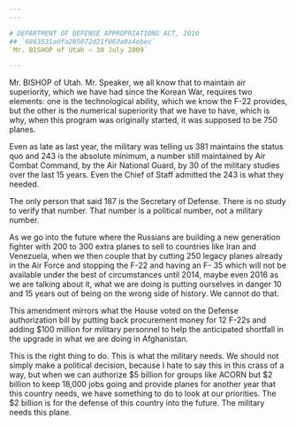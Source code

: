 ```yaml
---
---

# DEPARTMENT OF DEFENSE APPROPRIATIONS ACT, 2010
## `6863531a0fa205072d21f063a0a4ebec`
`Mr. BISHOP of Utah — 30 July 2009`

---
```



Mr. BISHOP of Utah. Mr. Speaker, we all know that to maintain air 
superiority, which we have had since the Korean War, requires two 
elements: one is the technological ability, which we know the F-22 
provides, but the other is the numerical superiority that we have to 
have, which is why, when this program was originally started, it was 
supposed to be 750 planes.

Even as late as last year, the military was telling us 381 maintains 
the status quo and 243 is the absolute minimum, a number still 
maintained by Air Combat Command, by the Air National Guard, by 30 of 
the military studies over the last 15 years. Even the Chief of Staff 
admitted the 243 is what they needed.

The only person that said 187 is the Secretary of Defense. There is 
no study to verify that number. That number is a political number, not 
a military number.

As we go into the future where the Russians are building a new 
generation fighter with 200 to 300 extra planes to sell to countries 
like Iran and Venezuela, when we then couple that by cutting 250 legacy 
planes already in the Air Force and stopping the F-22 and having an F-
35 which will not be available under the best of circumstances until 
2014, maybe even 2016 as we are talking about it, what we are doing is 
putting ourselves in danger 10 and 15 years out of being on the wrong 
side of history. We cannot do that.

This amendment mirrors what the House voted on the Defense 
authorization bill by putting back procurement money for 12 F-22s and 
adding $100 million for military personnel to help the anticipated 
shortfall in the upgrade in what we are doing in Afghanistan.

This is the right thing to do. This is what the military needs. We 
should not simply make a political decision, because I hate to say this 
in this crass of a way, but when we can authorize $5 billion for groups 
like ACORN but $2 billion to keep 18,000 jobs going and provide planes 
for another year that this country needs, we have something to do to 
look at our priorities. The $2 billion is for the defense of this 
country into the future. The military needs this plane.